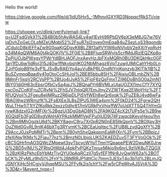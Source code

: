 Hello the world!

https://drive.google.com/file/d/1idU5Hv5_-1MhnvlGXYRD3NopqcfRkSTi/view

https://shopee.vn/dlink/verify/email-link?q=U2FsdGVkX1%2B4B0b5hAyiRAS4Ly4wl1EyHj9RPbDV6pX3eM8JG7w76ViqDvhZoGeLOLpMZeUMqbl52%2FsuR7sI2ovex0mEqaB4uZSezLoS39qondbJCduIcD8kIEFFaZw9G0qaKjQDgvK6BLZBf3alfVYlW6oNVlvbV2eXXiYypRvHp34M4qQWM6A0t4kQOKj1V%2F0iE%2B8FlupSRWyIs5crfMdJRzlEQZKp8oZpPjUOJbPWxgyYPWrYdIBHJAOFJnxAeyHzJbFXxMQRh0BU3DKQkHkc0GF1arj1fDJbw1ldRoj315J40w1fNkvbshlKO2NbMhagz6VpTzuwjUlMiCahYHb0LnZJrP0qloB9Ye3vP1LJSvBvRAEiYo4auVuBkPRLOndNYnjKqnzvb3KlTlk1lB%2BuSZvmpqBaadIy41gOtoCcSHiJol%2BE85bbu85H%2FAixiuOBLmbZN%2B9MmFr1ixqV2RCVsPP%2BfJo4iJvA5%2FjoF6zQsFmxTZi96DoBhSO0a2mN1IBiY01di0H63cEbsrOfbCvSa4qjJ%2BQnafYr6BVMLxUtaUOZXl1mcCfY7XYQcxcOoZCoKtFruZCRvNi%2FhSJV7nlqQR7EmJIny2VZWTKxe2EWoYHz%2FTRfUQVoii%2Fgeu8eljMRuz2R6ipDLPjSVfWEh8wQr6xqk%2FuZE8J4yd6wFafBAGWwzWRmzfK%2Fs8XEe3LBsZIPU53WEa4pm%2F0kD24%2Fgrw2QHWuLTHw1iT1tYZfKoRkk2exzz0dhr817mVGRkPxVhjxffW7oUdXTT5Q4ThYmGirywK8dzxIG2nMFjXr%2BgzUj3DgGbAD8N%2FA9KQZ4cX2t7UPs5e%2B9wXGQldFb3Fg0D8vdVAhHAYPAzkMMflVejFPu0jUD9i74FzwqcbKevxHeou1hn%2Bm9MhOgzkU6d%2BKY8agyC9ru7Xr0pR2N0nE85lIkQpnV%2BOXpv3HOuZWd0GvRL9nIK46bXTg3RYymK%2BCEaUqItpc%2FUB8LzvdQgXfY%2BZ9AccJ0JxPpMMTr%2Bpm%2B0yhShxQakqpmEaMHXn%2Fvm%2BBpizJzfeXiNw1KMx%2Fiau77nz%2BmzN0LlbjoLUKSZKAEDZuv5T3FYVoGOk%2FcBC5QHrfmAO3QWcZMpewt3syTbcycWYpTTmriYQpapePEW2DwuNK0JrwQ%2BD5yINU%2FRtsOtWd4J4pkPvPQKzTnruxMjkjo9x6nrL9zlVK8uTZQGX%2BzKlRzPkhcEbYbMzTIyQYU0pAqRCzII7g5vfEF1fNr8JvQwlW62a%2BOTbCK%2FyMLz9hj5I%2FnY%2BMRRJP1dttCjc7Imm3JESxT4o3bTd%2BLmJQJSNYXjHc5HCgjyVJhqeMSU%2FFyfk2is1chY%2Fw5rCPeWtvAJSVrA%3D%3D&t=1&event_type=1
